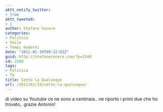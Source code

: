 ```yaml
---
aktt_notify_twitter:
- true
aktt_tweeted:
- 1
author: Stefano Cecere
categories:
- Politica
- Smile
- Tempi moderni
date: "2011-01-19T09:32:03Z"
guid: http://stefanocecere.com/?p=2340
id: 2340
tags:
- Politica
- TV
title: Cetto la Qualunque
url: /2011/01/19/cetto-la-qualunque/
---
```


di video su Youtube ce ne sono a centinaia.. ne riporto i primi due che ho trovato.. grazie Antonio!